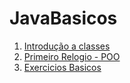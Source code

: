﻿# JavaBasicos

1. [Introdução a classes](https://github.com/DarkRandom/JavaBasicos/tree/main/src/main/java/introducaoclasses)
2. [Primeiro Relogio - POO](https://github.com/DarkRandom/JavaBasicos/tree/main/src/main/java/relogio)
3. [Exercicios Basicos](https://github.com/DarkRandom/JavaBasicos/tree/main/src/main/java/listaexercicio2)
